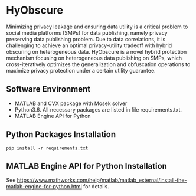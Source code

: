 # HyObscure

Minimizing privacy leakage and ensuring data utility is a critical problem to social media platforms (SMPs) for data publishing, namely privacy preserving data publishing problem. Due to data correlations, it is challenging to achieve an optimal privacy-utility tradeoff with hybrid obscuring on heterogeneous data. HyObscure is a novel hybrid protection mechanism focusing on heterogeneous data publishing on SMPs, which cross-iteratively optimizes the generalization and obfuscation operations to maximize privacy protection under a certain utility guarantee.

## Software Environment

- MATLAB and CVX package with Mosek solver
- Python3.6. All necessary packages are listed in file requirements.txt.
- MATLAB Engine API for Python

## Python Packages Installation

```
pip install -r requirements.txt
```

## MATLAB Engine API for Python Installation

See https://www.mathworks.com/help/matlab/matlab_external/install-the-matlab-engine-for-python.html for details.
